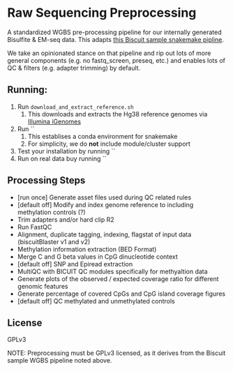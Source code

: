 # Raw Sequencing Preprocessing

A standardized WGBS pre-processing pipeline for our internally generated Bisulfite & EM-seq data. This adapts [this Biscuit sample snakemake pipline](https://github.com/vari-bbc/Biscuit_Snakemake_Workflow/).

We take an opinionated stance on that pipeline and rip out lots of more general components (e.g. no fastq_screen, preseq, etc.)
and enables lots of QC & filters (e.g. adapter trimming) by default. 

## Running:

1. Run `download_and_extract_reference.sh`
    1. This downloads and extracts the Hg38 reference genomes via [Illumina iGenomes](https://support.illumina.com/sequencing/sequencing_software/igenome.html)
1. Run ``
    1. This establises a conda environment for snakemake
    1. For simplicity, we do **not** include module/cluster support
1. Test your installation by running ``
1. Run on real data buy running ``


## Processing Steps
  + [run once] Generate asset files used during QC related rules
  + [default off] Modify and index genome reference to including methylation controls (?)
  + Trim adapters and/or hard clip R2
  + Run FastQC
  + Alignment, duplicate tagging, indexing, flagstat of input data (biscuitBlaster v1 and v2)
  + Methylation information extraction (BED Format)
  + Merge C and G beta values in CpG dinucleotide context
  + [default off] SNP and Epiread extraction
  + MultiQC with BICUIT QC modules specifically for methyaltion data
  + Generate plots of the observed / expected coverage ratio for different genomic features
  + Generate percentage of covered CpGs and CpG island coverage figures
  + [default off] QC methylated and unmethylated controls


## License
GPLv3

NOTE: Preprocessing must be GPLv3 licensed, as it derives from the Biscuit sample WGBS pipeline noted above.
